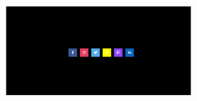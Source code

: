  ![Screenshot](https://github.com/AnneDupin/Practice_HTMLCSS_Social-Icons/blob/main/FireShot%20Capture%20002%20-%20Social%20Icon%20-%20.png) 
